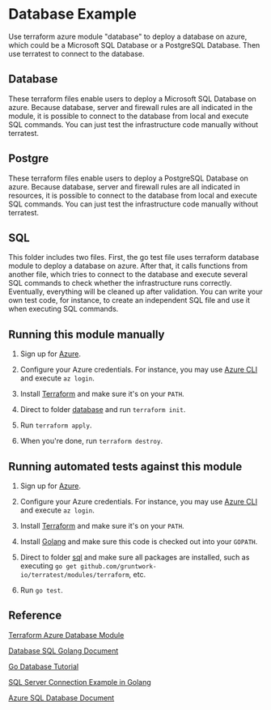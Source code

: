 # Database Example

Use terraform azure module "database" to deploy a database on azure, which could be a Microsoft SQL Database or a PostgreSQL Database. Then use terratest to connect to the database.

## Database

These terraform files enable users to deploy a Microsoft SQL Database on azure. Because database, server and firewall rules are all indicated in the module, it is possible to connect to the database from local and execute SQL commands. You can just test the infrastructure code manually without terratest.

## Postgre

These terraform files enable users to deploy a PostgreSQL Database on azure. Because database, server and firewall rules are all indicated in resources, it is possible to connect to the database from local and execute SQL commands. You can just test the infrastructure code manually without terratest.

## SQL

This folder includes two files. First, the go test file uses terraform database module to deploy a database on azure. After that, it calls functions from another file, which tries to connect to the database and execute several SQL commands to check whether the infrastructure runs correctly. Eventually, everything will be cleaned up after validation. You can write your own test code, for instance, to create an independent SQL file and use it when executing SQL commands.

## Running this module manually

1. Sign up for [Azure](https://portal.azure.com/).

1. Configure your Azure credentials. For instance, you may use [Azure CLI](https://docs.microsoft.com/en-us/cli/azure/install-azure-cli) and execute `az login`.

1. Install [Terraform](https://www.terraform.io/) and make sure it's on your `PATH`.

1. Direct to folder [database](/database/database) and run `terraform init`.

1. Run `terraform apply`.

1. When you're done, run `terraform destroy`.

## Running automated tests against this module

1. Sign up for [Azure](https://portal.azure.com/).

1. Configure your Azure credentials. For instance, you may use [Azure CLI](https://docs.microsoft.com/en-us/cli/azure/install-azure-cli) and execute `az login`.

1. Install [Terraform](https://www.terraform.io/) and make sure it's on your `PATH`.

1. Install [Golang](https://golang.org/) and make sure this code is checked out into your `GOPATH`.

1. Direct to folder [sql](/database/sql) and make sure all packages are installed, such as executing `go get github.com/gruntwork-io/terratest/modules/terraform`, etc.

1. Run `go test`.

## Reference

[Terraform Azure Database Module](https://registry.terraform.io/modules/Azure/database/azurerm/)

[Database SQL Golang Document](https://golang.org/pkg/database/sql/)

[Go Database Tutorial](http://go-database-sql.org/)

[SQL Server Connection Example in Golang](https://mathaywardhill.com/2017/04/27/get-started-with-golang-and-sql-server-in-visual-studio-code/)

[Azure SQL Database Document](https://docs.microsoft.com/en-us/azure/sql-database/)